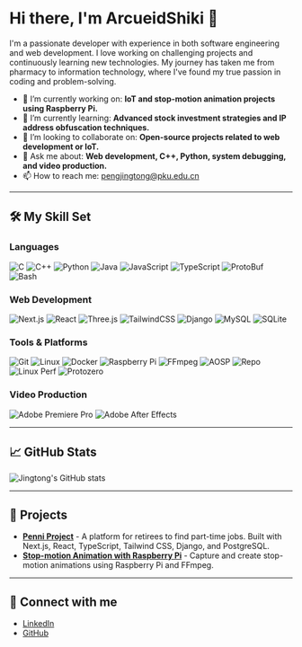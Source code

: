 <!--
**ArcueidShiki/ArcueidShiki** is a ✨ _special_ ✨ repository because its `README.md` (this file) appears on your GitHub profile.

Here are some ideas to get you started:

- 🔭 I’m currently working on ...
- 🌱 I’m currently learning ...
- 👯 I’m looking to collaborate on ...
- 🤔 I’m looking for help with ...
- 💬 Ask me about ...
- 📫 How to reach me: ...
- 😄 Pronouns: ...
- ⚡ Fun fact: ...
-->
# Hi there, I'm ArcueidShiki 👋

I'm a passionate developer with experience in both software engineering and web development. I love working on challenging projects and continuously learning new technologies. My journey has taken me from pharmacy to information technology, where I've found my true passion in coding and problem-solving.

- 🔭 I’m currently working on: **IoT and stop-motion animation projects using Raspberry Pi.**
- 🌱 I’m currently learning: **Advanced stock investment strategies and IP address obfuscation techniques.**
- 👯 I’m looking to collaborate on: **Open-source projects related to web development or IoT.**
- 💬 Ask me about: **Web development, C++, Python, system debugging, and video production.**
- 📫 How to reach me: [pengjingtong@pku.edu.cn](mailto:pengjingtong@pku.edu.cn)

---

## 🛠️ My Skill Set

### Languages
![C](https://img.shields.io/badge/C-A8B9CC?style=flat-square&logo=c&logoColor=white)
![C++](https://img.shields.io/badge/C++-00599C?style=flat-square&logo=c%2B%2B&logoColor=white)
![Python](https://img.shields.io/badge/Python-3776AB?style=flat-square&logo=python&logoColor=white)
![Java](https://img.shields.io/badge/Java-007396?style=flat-square&logo=java&logoColor=white)
![JavaScript](https://img.shields.io/badge/JavaScript-F7DF1E?style=flat-square&logo=javascript&logoColor=black)
![TypeScript](https://img.shields.io/badge/TypeScript-3178C6?style=flat-square&logo=typescript&logoColor=white)
![ProtoBuf](https://img.shields.io/badge/ProtoBuf-336791?style=flat-square&logo=protocol-buffers&logoColor=white)
![Bash](https://img.shields.io/badge/Bash-4EAA25?style=flat-square&logo=gnu-bash&logoColor=white)

### Web Development
![Next.js](https://img.shields.io/badge/Next.js-000000?style=flat-square&logo=next.js&logoColor=white)
![React](https://img.shields.io/badge/React-61DAFB?style=flat-square&logo=react&logoColor=black)
![Three.js](https://img.shields.io/badge/Three.js-000000?style=flat-square&logo=three.js&logoColor=white)
![TailwindCSS](https://img.shields.io/badge/TailwindCSS-38B2AC?style=flat-square&logo=tailwind-css&logoColor=white)
![Django](https://img.shields.io/badge/Django-092E20?style=flat-square&logo=django&logoColor=white)
![MySQL](https://img.shields.io/badge/MySQL-4479A1?style=flat-square&logo=mysql&logoColor=white)
![SQLite](https://img.shields.io/badge/SQLite-003B57?style=flat-square&logo=sqlite&logoColor=white)

### Tools & Platforms
![Git](https://img.shields.io/badge/Git-F05032?style=flat-square&logo=git&logoColor=white)
![Linux](https://img.shields.io/badge/Linux-FCC624?style=flat-square&logo=linux&logoColor=black)
![Docker](https://img.shields.io/badge/Docker-2496ED?style=flat-square&logo=docker&logoColor=white)
![Raspberry Pi](https://img.shields.io/badge/Raspberry%20Pi-C51A4A?style=flat-square&logo=raspberry-pi&logoColor=white)
![FFmpeg](https://img.shields.io/badge/FFmpeg-007808?style=flat-square&logo=ffmpeg&logoColor=white)
![AOSP](https://img.shields.io/badge/AOSP-3DDC84?style=flat-square&logo=android&logoColor=white)
![Repo](https://img.shields.io/badge/Repo-4183C4?style=flat-square&logo=git&logoColor=white)
![Linux Perf](https://img.shields.io/badge/Linux%20Perf-000000?style=flat-square&logo=linux&logoColor=white)
![Protozero](https://img.shields.io/badge/Protozero-8A2BE2?style=flat-square&logo=protocol-buffers&logoColor=white)

### Video Production
![Adobe Premiere Pro](https://img.shields.io/badge/Adobe%20Premiere%20Pro-9999FF?style=flat-square&logo=adobe-premiere-pro&logoColor=white)
![Adobe After Effects](https://img.shields.io/badge/Adobe%20After%20Effects-9999FF?style=flat-square&logo=adobe-after-effects&logoColor=white)

---

## 📈 GitHub Stats

![Jingtong's GitHub stats](https://github-readme-stats.vercel.app/api?username=ArcueidShiki&show_icons=true&theme=radical)

---

## 🌟 Projects
- **[Penni Project](https://github.com/codersforcauses/penni)** - A platform for retirees to find part-time jobs. Built with Next.js, React, TypeScript, Tailwind CSS, Django, and PostgreSQL.
- **[Stop-motion Animation with Raspberry Pi](https://github.com/ArcueidShiki/stop-motion-raspberry-pi)** - Capture and create stop-motion animations using Raspberry Pi and FFmpeg.

---

## 🔗 Connect with me
- [LinkedIn](https://www.linkedin.com/in/jingtong-peng-3068672b6/)
- [GitHub](https://github.com/ArcueidShiki)

